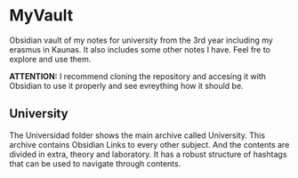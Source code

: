 # MyVault
Obsidian vault of my notes for university from the 3rd year including my erasmus in Kaunas. It also includes some other notes I have. Feel fre to explore and use them. 

**ATTENTION:** I recommend cloning the repository and accesing it with Obsidian to use it properly and see evreything how it should be.

## University
The Universidad folder shows the main archive called University. This archive contains Obsidian Links to every other subject. And the contents are divided in extra, theory and laboratory. It has a robust structure of hashtags that can be used to navigate through contents.

